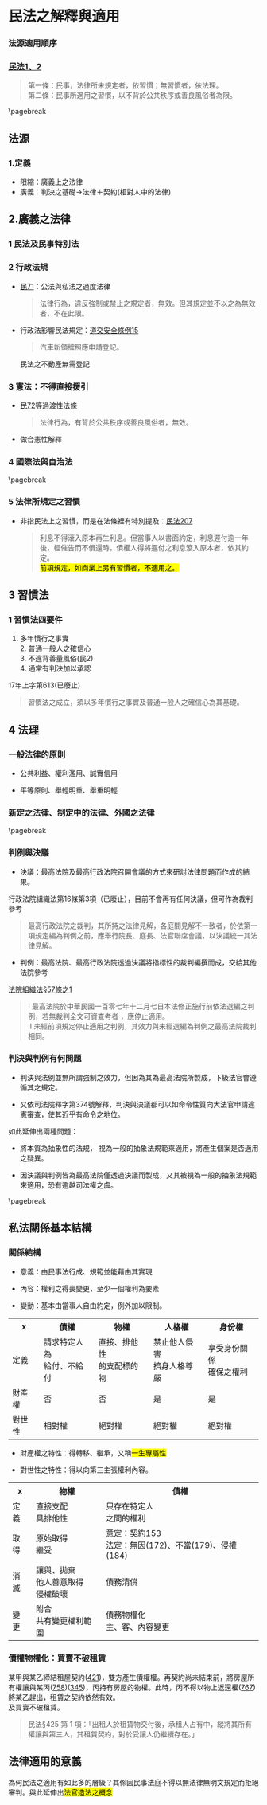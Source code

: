 
<link href="https://fonts.googleapis.com/icon?family=Material+Icons" rel="stylesheet">

# 民法之解釋與適用

### 法源適用順序


### [民法1、2](https://law.moj.gov.tw/LawClass/LawAll.aspx?pcode=B0000001)

> 第一條：民事，法律所未規定者，依習慣；無習慣者，依法理。<br>
第二條：民事所適用之習慣，以不背於公共秩序或善良風俗者為限。


\pagebreak

## 法源

### 1.定義

- 限縮：廣義上之法律
- 廣義：判決之基礎->法律＋契約(相對人中的法律)

## 2.廣義之法律

### 1 民法及民事特別法

### 2 行政法規

- [民71](https://law.moj.gov.tw/LawClass/LawSingle.aspx?pcode=B0000001&flno=71)：公法與私法之過度法律

  >法律行為，違反強制或禁止之規定者，無效。但其規定並不以之為無效者，不在此限。

- 行政法影響民法規定：[道交安全條例15](https://law.moj.gov.tw/LawClass/LawSingle.aspx?pcode=K0040013&flno=15)

  >汽車新領牌照應申請登記。
  
  民法之不動產無需登記
  
### 3 憲法：不得直接援引

- [民72](https://law.moj.gov.tw/LawClass/LawSingle.aspx?pcode=B0000001&flno=72)等過渡性法條

  >法律行為，有背於公共秩序或善良風俗者，無效。

- 做合憲性解釋

### 4 國際法與自治法

\pagebreak

### 5 法律所規定之習慣

- 非指民法上之習慣，而是在法條裡有特別提及：[民法207](https://law.moj.gov.tw/LawClass/LawSingle.aspx?pcode=B0000001&flno=207)

  > 利息不得滾入原本再生利息。但當事人以書面約定，利息遲付逾一年後，經催告而不償還時，債權人得將遲付之利息滾入原本者，依其約定。<br>
<mark>前項規定，如商業上另有習慣者，不適用之。</mark>

## 3 習慣法

### 1 習慣法四要件

1. 多年慣行之事實<br>2. 普通一般人之確信心<br>3. 不違背善量風俗(民2)<br>4. 通常有判決加以承認

17年上字第613(已廢止)

  > 習慣法之成立，須以多年慣行之事實及普通一般人之確信心為其基礎。

## 4 法理

### 一般法律的原則

- 公共利益、權利濫用、誠實信用

- 平等原則、舉輕明重、舉重明輕

### 新定之法律、制定中的法律、外國之法律

\pagebreak

### 判例與決議

- 決議：最高法院及最高行政法院召開會議的方式來研討法律問題而作成的結果。

行政法院組織法第16條第3項（已廢止），目前不會再有任何決議，但可作為裁判參考

> 最高行政法院之裁判，其所持之法律見解，各庭間見解不一致者，於依第一項規定編為判例之前，應舉行院長、庭長、法官聯席會議，以決議統一其法律見解。

- 判例：最高法院、最高行政法院透過決議將指標性的裁判編撰而成，交給其他法院參考

[法院組織法§57條之1](https://law.moj.gov.tw/LawClass/LawSingle.aspx?pcode=A0010053&flno=57-1)

> I 最高法院於中華⺠國一百零七年十二月七日本法修正施行前依法選編之判例，若無裁判全文可資查考者 ，應停止適用。<br>
II 未經前項規定停止適用之判例，其效力與未經選編為判例之最高法院裁判相同。


### 判決與判例有何問題

- 判決與法例並無所謂強制之效力，但因為其為最高法院所製成，下級法官會遵循其之規定。

- 又依司法院釋字第374號解釋，判決與決議都可以如命令性質向大法官申請違憲審查，使其近乎有命令之地位。

如此延伸出兩種問題：

- 將本質為抽象性的法規， 視為一般的抽象法規範來適用，將產生個案是否適用之疑異。

- 因決議與判例皆為最高法院僅透過決議而製成，又其被視為一般的抽象法規範來適用，恐有逾越司法權之虞。

\pagebreak

## 私法關係基本結構

### 關係結構

- 意義：由民事法行成、規範並能藉由其實現

- 內容：權利之得喪變更，至少一個權利為要素

- 變動：基本由當事人自由約定，例外加以限制。

<table>
  <tr>
    <th>x</th>
    <th>債權</th>
    <th>物權</th>
    <th>人格權</th>
    <th>身份權</th>
  </tr>
  <tr>
    <td>定義</td>
    <td>請求特定人為<br>給付、不給付</td>
    <td>直接、排他性<br>的支配標的物</td>
    <td>禁止他人侵害<br>擠身人格尊嚴</td>
    <td>享受身份關係<br>確保之權利</td>
  </tr>
  <tr>
    <td>財產權</td>
    <td>否</td>
    <td>否</td>
    <td>是</td>
    <td>是</td>
  </tr>
  <tr>
    <td>對世性</td>
    <td>相對權</td>
    <td>絕對權</td>
    <td>絕對權</td>
    <td>絕對權</td>
  </tr>
</table>

- 財產權之特性：得轉移、繼承，又稱<mark>一生專屬性</mark>

- 對世性之特性：得以向第三主張權利內容。

<table>
  <tr>
    <th>x</th>
    <th>物權</th>
    <th>債權</th>
  </tr>
  <tr>
    <td>定義</td>
    <td>直接支配<br>具排他性</td>
    <td>只存在特定人<br>之間的權利</td>
  </tr>
  <tr>
    <td>取得</td>
    <td>原始取得<br>繼受</td>
    <td>意定：契約153<br>
    法定：無因(172)、不當(179)、侵權(184)
    </td>
  </tr>
  <tr>
    <td>消滅</td>
    <td>讓與、拋棄<br>他人善意取得<br>侵權破壞</td>
    <td>債務清償</td>
  </tr>
  <tr>
    <td>變更</td>
    <td>附合<br>共有變更權利範圍</td>
    <td>債務物權化<br>主、客、內容變更</td>
  </tr>
</table>

### 債權物權化：買賣不破租賃

某甲與某乙締結租屋契約([421](https://law.moj.gov.tw/LawClass/LawSingle.aspx?pcode=B0000001&flno=421))，雙方產生債權權。再契約尚未結束前，將房屋所有權讓與某丙([758](https://law.moj.gov.tw/LawClass/LawSingle.aspx?pcode=B0000001&flno=758))([345](https://law.moj.gov.tw/LawClass/LawSingle.aspx?pcode=B0000001&flno=345))，丙持有房屋的物權。此時，丙不得以物上返還權([767](https://law.moj.gov.tw/LawClass/LawSingle.aspx?pcode=B0000001&flno=767))將某乙趕出，租賃之契約依然有效。<br>及買賣不破租賃。

> 民法§425 第 1 項：「出租人於租賃物交付後，承租人占有中，縱將其所有權讓與第三人，其租賃契約，對於受讓人仍繼續存在。」



## 法律適用的意義

為何民法之適用有如此多的層級？其係因民事法庭不得以無法律無明文規定而拒絕審判。與此延伸出<mark>法官造法之概念</mark>
